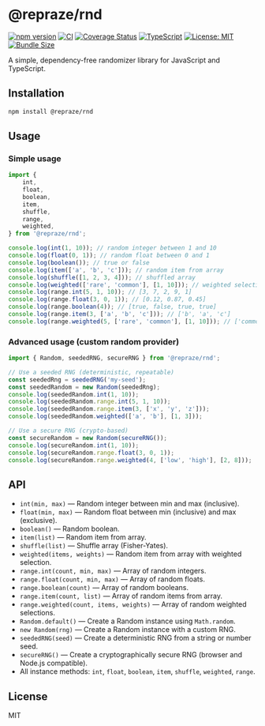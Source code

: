 # @repraze/rnd

[![npm version](https://img.shields.io/npm/v/@repraze/rnd?style=flat-square)](https://www.npmjs.com/package/@repraze/rnd)
[![CI](https://img.shields.io/github/actions/workflow/status/repraze/rnd/ci.yml?branch=main&style=flat-square)](https://github.com/repraze/rnd/actions)
[![Coverage Status](https://img.shields.io/coveralls/github/repraze/rnd/main?style=flat-square)](https://coveralls.io/github/repraze/rnd?branch=main)
[![TypeScript](https://img.shields.io/badge/TypeScript-Ready-blue?style=flat-square)](https://www.typescriptlang.org/)
[![License: MIT](https://img.shields.io/badge/License-MIT-yellow?style=flat-square)](LICENSE)
[![Bundle Size](https://img.shields.io/bundlephobia/minzip/@repraze/rnd?style=flat-square)](https://bundlephobia.com/package/@repraze/rnd)

A simple, dependency-free randomizer library for JavaScript and TypeScript.

## Installation

```sh
npm install @repraze/rnd
```

## Usage

### Simple usage

```typescript
import {
    int,
    float,
    boolean,
    item,
    shuffle,
    range,
    weighted,
} from '@repraze/rnd';

console.log(int(1, 10)); // random integer between 1 and 10
console.log(float(0, 1)); // random float between 0 and 1
console.log(boolean()); // true or false
console.log(item(['a', 'b', 'c'])); // random item from array
console.log(shuffle([1, 2, 3, 4])); // shuffled array
console.log(weighted(['rare', 'common'], [1, 10])); // weighted selection
console.log(range.int(5, 1, 10)); // [3, 7, 2, 9, 1]
console.log(range.float(3, 0, 1)); // [0.12, 0.87, 0.45]
console.log(range.boolean(4)); // [true, false, true, true]
console.log(range.item(3, ['a', 'b', 'c'])); // ['b', 'a', 'c']
console.log(range.weighted(5, ['rare', 'common'], [1, 10])); // ['common', 'common', 'rare', 'common', 'common']
```

### Advanced usage (custom random provider)

```typescript
import { Random, seededRNG, secureRNG } from '@repraze/rnd';

// Use a seeded RNG (deterministic, repeatable)
const seededRng = seededRNG('my-seed');
const seededRandom = new Random(seededRng);
console.log(seededRandom.int(1, 10));
console.log(seededRandom.range.int(5, 1, 10));
console.log(seededRandom.range.item(3, ['x', 'y', 'z']));
console.log(seededRandom.weighted(['a', 'b'], [1, 3]));

// Use a secure RNG (crypto-based)
const secureRandom = new Random(secureRNG());
console.log(secureRandom.int(1, 10));
console.log(secureRandom.range.float(3, 0, 1));
console.log(secureRandom.range.weighted(4, ['low', 'high'], [2, 8]));
```

## API

- `int(min, max)` — Random integer between min and max (inclusive).
- `float(min, max)` — Random float between min (inclusive) and max (exclusive).
- `boolean()` — Random boolean.
- `item(list)` — Random item from array.
- `shuffle(list)` — Shuffle array (Fisher-Yates).
- `weighted(items, weights)` — Random item from array with weighted selection.
- `range.int(count, min, max)` — Array of random integers.
- `range.float(count, min, max)` — Array of random floats.
- `range.boolean(count)` — Array of random booleans.
- `range.item(count, list)` — Array of random items from array.
- `range.weighted(count, items, weights)` — Array of random weighted selections.
- `Random.default()` — Create a Random instance using `Math.random`.
- `new Random(rng)` — Create a Random instance with a custom RNG.
- `seededRNG(seed)` — Create a deterministic RNG from a string or number seed.
- `secureRNG()` — Create a cryptographically secure RNG (browser and Node.js compatible).
- All instance methods: `int`, `float`, `boolean`, `item`, `shuffle`, `weighted`, `range`.

## License

MIT
